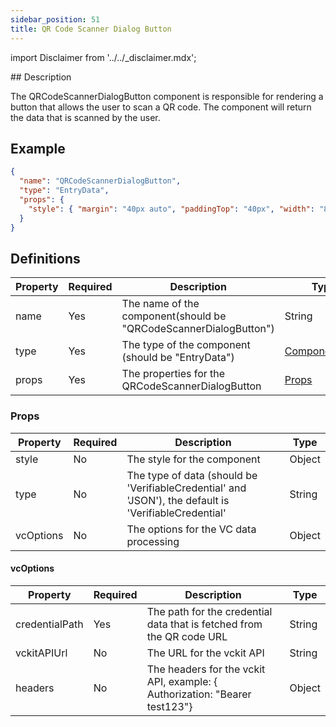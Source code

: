 ```yaml
---
sidebar_position: 51
title: QR Code Scanner Dialog Button
---
```


import Disclaimer from '../../\_disclaimer.mdx';

<Disclaimer />
## Description

The QRCodeScannerDialogButton component is responsible for rendering a button that allows the user to scan a QR code. The component will return the data that is scanned by the user.

## Example

```json
{
  "name": "QRCodeScannerDialogButton",
  "type": "EntryData",
  "props": {
    "style": { "margin": "40px auto", "paddingTop": "40px", "width": "80%" }
  }
}
```

## Definitions

| Property | Required | Description                                                      | Type                                                                    |
| -------- | -------- | ---------------------------------------------------------------- | ----------------------------------------------------------------------- |
| name     | Yes      | The name of the component(should be "QRCodeScannerDialogButton") | String                                                                  |
| type     | Yes      | The type of the component (should be "EntryData")                | [ComponentType](/docs/mock-apps/common/component-type)                  |
| props    | Yes      | The properties for the QRCodeScannerDialogButton                 | [Props](/docs/mock-apps/components/qr-code-scanner-dialog-button#props) |

### Props

| Property  | Required | Description                                                                                           | Type   |
| --------- | -------- | ----------------------------------------------------------------------------------------------------- | ------ |
| style     | No       | The style for the component                                                                           | Object |
| type      | No       | The type of data (should be 'VerifiableCredential' and 'JSON'), the default is 'VerifiableCredential' | String |
| vcOptions | No       | The options for the VC data processing                                                                | Object |

#### vcOptions

| Property       | Required | Description                                                                | Type   |
| -------------- | -------- | -------------------------------------------------------------------------- | ------ |
| credentialPath | Yes      | The path for the credential data that is fetched from the QR code URL      | String |
| vckitAPIUrl    | No       | The URL for the vckit API                                                  | String |
| headers        | No       | The headers for the vckit API, example: { Authorization: "Bearer test123"} | Object |
